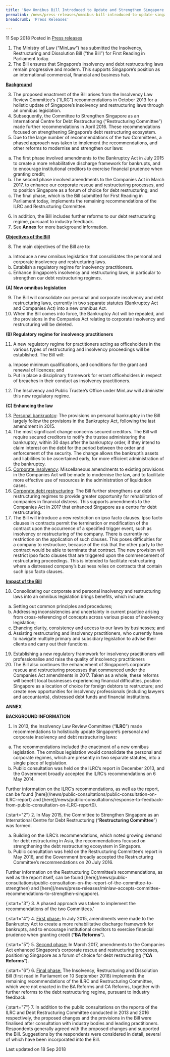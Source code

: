 ```yaml
---
title: 'New Omnibus Bill Introduced to Update and Strengthen Singapore’s Insolvency and Debt Restructuring Laws'
permalink: /news/press-releases/omnibus-bill-introduced-to-update-singapore-insovlency-debtrestructuring-laws
breadcrumb: 'Press Releases'

---
```



11 Sep 2018 Posted in [Press releases](/news/press-releases)

<ol>
<li>The Ministry of Law (“MinLaw”) has submitted the Insolvency, Restructuring and Dissolution Bill (“the Bill”) for First Reading in Parliament today.
</li>

<li>
The Bill ensures that Singapore’s insolvency and debt restructuring laws remain progressive and modern. This supports Singapore’s position as an international commercial, financial and business hub.
</li>

</ol>

**<u>Background</u>**
<ol start="3">
<li>The proposed enactment of the Bill arises from the Insolvency Law Review Committee’s (“ILRC”) recommendations in October 2013 for a holistic update of Singapore’s insolvency and restructuring laws through an omnibus legislation.
</li>

<li> Subsequently, the Committee to Strengthen Singapore as an International Centre for Debt Restructuring (“Restructuring Committee”) made further recommendations in April 2016. These recommendations focused on strengthening Singapore’s debt restructuring ecosystem.
</li>

<li>Due to the large number of recommendations of the two Committees, a phased approach was taken to implement the recommendations, and other reforms to modernise and strengthen our laws:
</li>
</ol>

<ol style="list-style-type: lower-alpha;">
<li>The first phase involved amendments to the Bankruptcy Act in July 2015 to create a more rehabilitative discharge framework for bankrupts, and to encourage institutional creditors to exercise financial prudence when granting credit;</li>
<li>The second phase involved amendments to the Companies Act in March 2017, to enhance our corporate rescue and restructuring processes, and to position Singapore as a forum of choice for debt restructuring; and</li>
<li>The final phase, which is the Bill submitted for First Reading in Parliament today, implements the remaining recommendations of the ILRC and Restructuring Committee.</li>
</ol>

<ol start="6">
<li>In addition, the Bill includes further reforms to our debt restructuring regime, pursuant to industry feedback.</li>

<li> See <strong>Annex</strong> for more background information.

</li>
</ol>

**<u>Objectives of the Bill</u>**

<ol start="8">
<li>The main objectives of the Bill are to:</li>
</ol>

<ol style="list-style-type: lower-alpha;">
<li>Introduce a new omnibus legislation that consolidates the personal and corporate insolvency and restructuring laws.</li>

<li>Establish a regulatory regime for insolvency practitioners.</li>

<li>Enhance Singapore’s insolvency and restructuring laws, in particular to strengthen our debt restructuring regimes.</li>
</ol>


**(A) New omnibus legislation**

<ol start="9">
<li>The Bill will consolidate our personal and corporate insolvency and debt restructuring laws, currently in two separate statutes (Bankruptcy Act and Companies Act) into a new omnibus Act. 
</li>

<li>When the Bill comes into force, the Bankruptcy Act will be repealed, and the provisions in the Companies Act relating to corporate insolvency and restructuring will be deleted.
</li>
</ol>

**(B) Regulatory regime for insolvency practitioners**

<ol start="11">
<li>A new regulatory regime for practitioners acting as officeholders in the various types of restructuring and insolvency proceedings will be established. The Bill will:
</li>
</ol>

<ol style="list-style-type: lower-alpha;">
<li>Impose minimum qualifications, and conditions for the grant and renewal of licences; and</li>
<li>Put in place a disciplinary framework for errant officeholders in respect of breaches in their conduct as insolvency practitioners.</li>
</ol>

<ol start="12">
<li>The Insolvency and Public Trustee’s Office under MinLaw will administer this new regulatory regime.

</li>
</ol>

**(C) Enhancing the law**

<ol start="13">
<li><u>Personal bankruptcy</u>: The provisions on personal bankruptcy in the Bill largely follow the provisions in the Bankruptcy Act, following the last amendment in 2015.
</li>

<li> The most significant change concerns secured creditors. The Bill will require secured creditors to notify the trustee administering the bankruptcy, within 30 days after the bankruptcy order, if they intend to claim interest on the debt for the period between the order and enforcement of the security. The change allows the bankrupt’s assets and liabilities to be ascertained early, for more efficient administration of the bankruptcy.
</li>

<li><u>Corporate insolvency</u>: Miscellaneous amendments to existing provisions in the Companies Act will be made to modernise the law, and to facilitate more effective use of resources in the administration of liquidation cases.</li>

<li><u>Corporate debt restructuring</u>: The Bill further strengthens our debt restructuring regimes to provide greater opportunity for rehabilitation of companies in financial distress. This supports amendments to the Companies Act in 2017 that enhanced Singapore as a centre for debt restructuring.
</li>

<li>The Bill will introduce a new restriction on ipso facto clauses. Ipso facto clauses in contracts permit the termination or modification of the contract upon the occurrence of a specified trigger event, such as insolvency or restructuring of the company. There is currently no restriction on the application of such clauses. This poses difficulties for a company to restructure, because of the risk that the other party to the contract would be able to terminate that contract. The new provision will restrict ipso facto clauses that are triggered upon the commencement of restructuring proceedings. This is intended to facilitate restructuring where a distressed company’s business relies on contracts that contain such ipso facto clauses.</li>
</ol>

**<u>Impact of the Bill</u>**

<ol start="18">
<li>Consolidating our corporate and personal insolvency and restructuring laws into an omnibus legislation brings benefits, which include:</li>

</ol>

<ol style="list-style-type: lower-alpha;">
<li>Setting out common principles and procedures;</li>
<li>Addressing inconsistencies and uncertainty in current practice arising from cross-referencing of concepts across various pieces of insolvency legislation;</li>
<li>Ehancing clarity, consistency and access to our laws by businesses; and</li>
<li>Assisting restructuring and insolvency practitioners, who currently have to navigate multiple primary and subsidiary legislation to advise their clients and carry out their functions.</li>
</ol>

<ol start="19">
<li>Establishing a new regulatory framework for insolvency practitioners will professionalise and raise the quality of insolvency practitioners</li>

<li>The Bill also continues the enhancement of Singapore’s corporate rescue and restructuring processes that commenced under the Companies Act amendments in 2017. Taken as a whole, these reforms will benefit local businesses experiencing financial difficulties, position Singapore as a location of choice for foreign debtors to restructure; and create new opportunities for insolvency professionals (including lawyers and accountants), distressed debt funds and financial institutions.</li>
</ol>


**ANNEX**

**BACKGROUND INFORMATION**
1. In 2013, the Insolvency Law Review Committee (“**ILRC**”) made recommendations to holistically update Singapore’s personal and corporate insolvency and debt restructuring laws:
<ol style="list-style-type: lower-alpha;">
<li>The recommendations included the enactment of a new omnibus legislation. The omnibus legislation would consolidate the personal and corporate regimes, which are presently in two separate statutes, into a single piece of legislation.</li>

<li>Public consultation was held on the ILRC’s report in December 2013, and the Government broadly accepted the ILRC’s recommendations on 6 May 2014.</li>
</ol>
Further information on the ILRC’s recommendations, as well as the report, can be found [here](/news/public-consultations/public-consultation-on-ILRC-report) and [here](/news/public-consultations/response-to-feedback-from-public-consultation-on-ILRC-report0).

{:start="2"}
2. In May 2015, the Committee to Strengthen Singapore as an International Centre for Debt Restructuring (“**Restructuring Committee**”) was formed. 
<ol style="list-style-type: lower-alpha;">
<li>Building on the ILRC’s recommendations, which noted growing demand for debt restructuring in Asia, the recommendations focused on strengthening the debt restructuring ecosystem in Singapore.</li>

<li>Public consultation was held on the Restructuring Committee’s report in May 2016, and the Government broadly accepted the Restructuring Committee’s recommendations on 20 July 2016.</li>
</ol>
Further information on the Restructuring Committee’s recommendations, as well as the report itself, can be found [here](/news/public-consultations/public-consultation-on-the-report-of-the-committee-to-strengthen) and [here](/news/press-releases/minlaw-accepts-committee-recommendations-to-strengthen-singapore).

{:start="3"}
3. A phased approach was taken to implement the recommendations of the two Committees.'

{:start="4"}
4. <u>First phase:</u> In July 2015, amendments were made to the Bankruptcy Act to create a more rehabilitative discharge framework for bankrupts, and to encourage institutional creditors to exercise financial prudence when granting credit (“**BA Reforms**”).

{:start="5"}
5. <u>Second phase:</u> In March 2017, amendments to the Companies Act enhanced Singapore’s corporate rescue and restructuring processes, positioning Singapore as a forum of choice for debt restructuring (“**CA Reforms**”).

{:start="6"}
6. <u>Final phase:</u> The Insolvency, Restructuring and Dissolution Bill (first read in Parliament on 10 September 2018) implements the remaining recommendations of the ILRC and Restructuring Committee, which were not enacted in the BA Reforms and CA Reforms, together with further reforms to the debt restructuring regime, pursuant to industry feedback.

{:start="7"}
7. In addition to the public consultations on the reports of the ILRC and Debt Restructuring Committee conducted in 2013 and 2016 respectively, the proposed changes and the provisions in the Bill were finalised after consultation with industry bodies and leading practitioners. Respondents generally agreed with the proposed changes and supported the Bill. Suggestions by the respondents were considered in detail, several of which have been incorporated into the Bill.

<p class="right-side-updated">Last updated on 18 Sep 2018 </p>












